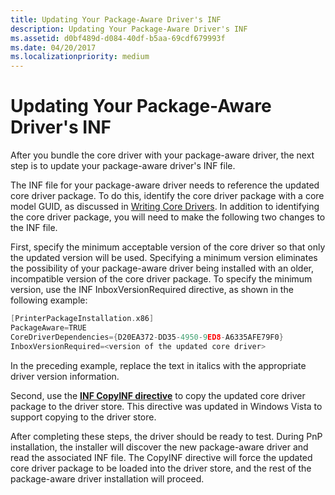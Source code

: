 ```yaml
---
title: Updating Your Package-Aware Driver's INF
description: Updating Your Package-Aware Driver's INF
ms.assetid: d0bf489d-d084-40df-b5aa-69cdf679993f
ms.date: 04/20/2017
ms.localizationpriority: medium
---
```


# Updating Your Package-Aware Driver's INF


After you bundle the core driver with your package-aware driver, the next step is to update your package-aware driver's INF file.

The INF file for your package-aware driver needs to reference the updated core driver package. To do this, identify the core driver package with a core model GUID, as discussed in [Writing Core Drivers](writing-core-drivers.md). In addition to identifying the core driver package, you will need to make the following two changes to the INF file.

First, specify the minimum acceptable version of the core driver so that only the updated version will be used. Specifying a minimum version eliminates the possibility of your package-aware driver being installed with an older, incompatible version of the core driver package. To specify the minimum version, use the INF InboxVersionRequired directive, as shown in the following example:

```cpp
[PrinterPackageInstallation.x86]
PackageAware=TRUE
CoreDriverDependencies={D20EA372-DD35-4950-9ED8-A6335AFE79F0}
InboxVersionRequired=<version of the updated core driver>
```

In the preceding example, replace the text in italics with the appropriate driver version information.

Second, use the [**INF CopyINF directive**](https://msdn.microsoft.com/library/windows/hardware/ff547317) to copy the updated core driver package to the driver store. This directive was updated in Windows Vista to support copying to the driver store.

After completing these steps, the driver should be ready to test. During PnP installation, the installer will discover the new package-aware driver and read the associated INF file. The CopyINF directive will force the updated core driver package to be loaded into the driver store, and the rest of the package-aware driver installation will proceed.

 

 




